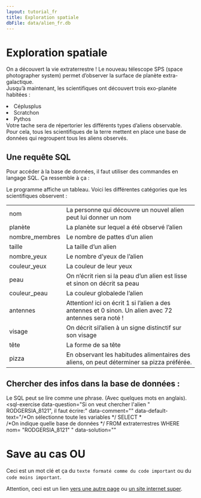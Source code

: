 ```yaml
---
layout: tutorial_fr
title: Exploration spatiale
dbFile: data/alien_fr.db
---
```


# Exploration spatiale

On a découvert la vie extraterrestre ! Le nouveau télescope SPS (space photographer system) permet d’observer la surface de planète extra-galactique.
<br>Jusqu’à maintenant, les scientifiques ont découvert trois exo-planète habitées : 
<li>Céplusplus</li>
<li>Scratchon</li>
<li>Pythos</li>
Votre tache sera de répertorier les différents types d’aliens observable. Pour cela, tous les scientifiques de la terre mettent en place une base de données qui regroupent tous les aliens observés.

<a name="base"></a>

## Une requête SQL
Pour accéder à la base de données, il faut utiliser des commandes en langage SQL. Ça ressemble à ça :
<sql-exercise
  data-question="Du code SQL"
  data-comment="Appuie sur Run pour voir ce qui se passe."
  data-default-text="SELECT *
  FROM extraterrestres
  LIMITE 10">
  </sql-exercise>
  
Le programme affiche un tableau. Voici les différentes catégories que les scientifiques observent :

<table>
 <tr>
  <td>nom</td>
  <td>La personne qui
  découvre un nouvel alien peut lui donner un nom</td>
 </tr>
 <tr>
  <td >planète</td>
  <td>La planète sur lequel a été observé l’alien</td>
 </tr>
 <tr>
  <td>nombre_membres</td>
  <td>Le nombre de pattes d’un alien</td>
 </tr>
 <tr>
  <td>taille</td>
  <td>La taille d’un  alien</td>
 </tr>
 <tr>
   <td>nombre_yeux</td>
  <td>Le nombre d’yeux de l’alien</td>
 </tr>
 <tr>
  <td>couleur_yeux</td>
  <td>La couleur de leur yeux</td>
 </tr>
 <tr>
  <td>peau</td>
  <td>On n’écrit rien si la peau d’un alien est lisse et sinon on décrit sa peau</td>
 </tr>
<tr>
<td>couleur_peau</td>
  <td>La couleur globalede l’alien </td>
 </tr>
 <tr >
  <td>antennes</td>
  <td>Attention! ici on écrit 1 si l’alien a des antennes et 0 sinon. Un alien avec 72 antennes sera noté !</td>
 </tr>
 <tr >
  <td >visage</td>
  <td >On décrit sil’alien à un signe distinctif sur son visage </td>
 </tr>
 <tr>
  <td > tête</td>
  <td >La forme de sa tête</td>
 </tr>
 <tr>
  <td> pizza </td>
  <td> En observant les habitudes alimentaires des aliens, on peut déterminer sa pizza préférée.</td>
 </tr>
</table>

## Chercher des infos dans la base de données :
Le SQL peut se lire comme une phrase. (Avec quelques mots en anglais). 
<sql-exercise
  data-question="Si on veut chercher l'alien " RODGERSIA_8121", il faut écrire:"
  data-comment=""
  data-default-text="/*On sélectionne toute les variables */ 
SELECT *  
/*On indique quelle base de données */ 
FROM extraterrestres
WHERE nom= "RODGERSIA_8121"
"
 data-solution=""
></sql-exercise>



# Save au cas OU

Ceci est un <span class="keyword">mot clé</span> et ça du <code class=keyword>texte formaté comme du code important</code> ou du <code>code moins important</code>.

<sql-exercise
  data-question="Titre du bloc SQL"
  data-comment="Commentaire"
  data-default-text="texte par défault dans le champs de texte à remplir"></sql-exercise>

<sql-exercise
  data-question="On peut aussi mettre une solution et afficher du texte si l'exercice est réussi"
  data-comment="Si "
  data-default-text = "/* Ceci est un commentaire. */
  Quelle est la vraie vérité?"
  data-solution="C'est la vérité vraie"
success-message="Bravo"
failure-message="Pas bravo"></sql-exercise>

<div class="warning">
Attention, ceci est un lien <a href="commandes_sql.html">vers une autre page</a> ou <a href="https://theuselessweb.com/">un site internet super</a>.
</div>

<input-feedback 
data-title="Exercice sous forme de texte"
data-solution="la solution"
success-message="Bravo"
failure-message="NUL"></input-feedback>
